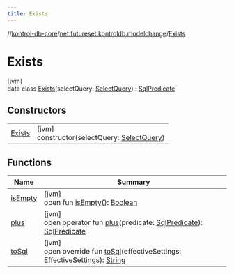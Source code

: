 ```yaml
---
title: Exists
---
```

//[kontrol-db-core](../../../index.html)/[net.futureset.kontroldb.modelchange](../index.html)/[Exists](index.html)



# Exists



[jvm]\
data class [Exists](index.html)(selectQuery: [SelectQuery](../-select-query/index.html)) : [SqlPredicate](../-sql-predicate/index.html)



## Constructors


| | |
|---|---|
| [Exists](-exists.html) | [jvm]<br>constructor(selectQuery: [SelectQuery](../-select-query/index.html)) |


## Functions


| Name | Summary |
|---|---|
| [isEmpty](../-sql-predicate/is-empty.html) | [jvm]<br>open fun [isEmpty](../-sql-predicate/is-empty.html)(): [Boolean](https://kotlinlang.org/api/latest/jvm/stdlib/kotlin/-boolean/index.html) |
| [plus](../-sql-predicate/plus.html) | [jvm]<br>open operator fun [plus](../-sql-predicate/plus.html)(predicate: [SqlPredicate](../-sql-predicate/index.html)): [SqlPredicate](../-sql-predicate/index.html) |
| [toSql](to-sql.html) | [jvm]<br>open override fun [toSql](to-sql.html)(effectiveSettings: EffectiveSettings): [String](https://kotlinlang.org/api/latest/jvm/stdlib/kotlin/-string/index.html) |

